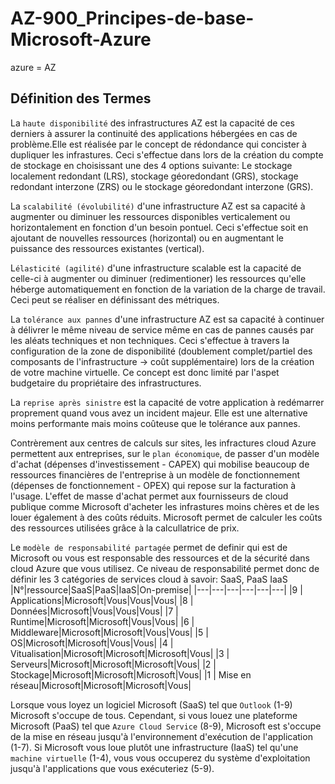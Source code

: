 # AZ-900_Principes-de-base-Microsoft-Azure

azure = AZ

## Définition des Termes

La `haute disponibilité` des infrastructures AZ est la capacité de ces derniers à assurer la continuité des applications hébergées en cas de problème.Elle est réalisée par le concept de rédondance qui concister à dupliquer les infrastures. Ceci s'effectue dans lors de la création du compte de stockage en choisissant une des 4 options suivante: Le stockage localement redondant (LRS), stockage géoredondant (GRS), stockage redondant interzone (ZRS) ou le stockage géoredondant interzone (GRS).

La `scalabilité (évolubilité)` d'une infrastructure AZ est sa capacité à augmenter ou diminuer les ressources disponibles verticalement ou horizontalement en fonction d'un besoin pontuel. Ceci s'effectue soit en ajoutant de nouvelles ressources (horizontal) ou en augmentant le puissance des ressources existantes (vertical). 

L`élasticité (agilité)` d'une infrastructure scalable est la capacité de celle-ci à augmenter ou diminuer (redimentioner) les ressources qu'elle héberge automatiquement en fonction de la variation de la charge de travail. Ceci peut se réaliser en définissant des métriques.

La `tolérance aux pannes` d'une infrastructure AZ est sa capacité à continuer à délivrer le même niveau de service même en cas de pannes causés par les aléats techniques et non techniques. Ceci s'effectue à travers la configuration de la zone de disponibilité (doublement complet/partiel des composants de l'infrastructure -> coût supplémentaire) lors de la création de votre machine virtuelle. Ce concept est donc limité par l'aspet budgetaire du propriétaire des infrastructures.

La `reprise après sinistre` est la capacité de votre application à redémarrer proprement quand vous avez un incident majeur. Elle est une alternative moins performante mais moins coûteuse que le tolérance aux pannes.

Contrèrement aux centres de calculs sur sites, les infractures cloud Azure permettent aux entreprises, sur le `plan économique`, de passer d'un modèle d'achat (dépenses d'investissement - CAPEX) qui mobilise beaucoup de ressources financières de l'entreprise à un modèle de fonctionnement (dépenses de fonctionnement - OPEX) qui repose sur la facturation à l'usage. L'effet de masse d'achat permet aux fournisseurs de cloud publique comme Microsoft d'acheter les infrastures moins chères et de les louer également à des coûts réduits. Microsoft permet de calculer les coûts des ressources utilisées grâce à la calcullatrice de prix.

Le `modèle de responsabilité partagée` permet de definir qui est de Microsoft ou vous est responsable des ressources et de la sécurité dans cloud Azure que vous utilisez. Ce niveau de responsabilité permet donc de définir les 3 catégories de services cloud à savoir: SaaS, PaaS IaaS
|N°|ressource|SaaS|PaaS|IaaS|On-premise|
|---|---|---|---|---|---|
|9 | Applications|Microsoft|Vous|Vous|Vous|
|8 | Données|Microsoft|Vous|Vous|Vous|
|7 | Runtime|Microsoft|Microsoft|Vous|Vous|
|6 | Middleware|Microsoft|Microsoft|Vous|Vous|
|5 | OS|Microsoft|Microsoft|Vous|Vous|
|4 | Vitualisation|Microsoft|Microsoft|Microsoft|Vous|
|3 | Serveurs|Microsoft|Microsoft|Microsoft|Vous|
|2 | Stockage|Microsoft|Microsoft|Microsoft|Vous|
|1 | Mise en réseau|Microsoft|Microsoft|Microsoft|Vous|

Lorsque vous loyez un logiciel Microsoft (SaaS) tel que `Outlook` (1-9) Microsoft s'occupe de tous. Cependant, si vous louez une plateforme Microsoft (PaaS) tel que `Azure Cloud Service` (8-9), Microsoft est s'occupe de la mise en réseau jusqu'à l'environnement d'exécution de l'application (1-7). Si Microsoft vous loue plutôt une infrastructure (IaaS) tel qu'une `machine virtuelle` (1-4), vous vous occuperez du système d'exploitation jusqu'à l'applications que vous exécuteriez (5-9).